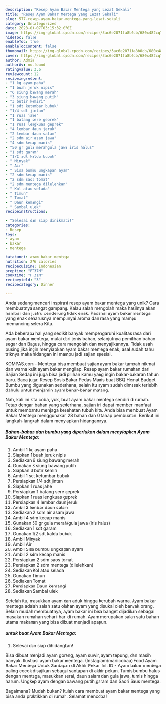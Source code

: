 ```yaml
---
description: "Resep Ayam Bakar Mentega yang Lezat Sekali"
title: "Resep Ayam Bakar Mentega yang Lezat Sekali"
slug: 577-resep-ayam-bakar-mentega-yang-lezat-sekali
category: Uncategorized
date: 2023-03-07T03:15:32.070Z
image: https://img-global.cpcdn.com/recipes/3ac6e2071fa8b0cb/680x482cq70/ayam-bakar-mentega-foto-resep-utama.jpg
hideToc: false
enableToc: true
enableTocContent: false
thumbnail: https://img-global.cpcdn.com/recipes/3ac6e2071fa8b0cb/680x482cq70/ayam-bakar-mentega-foto-resep-utama.jpg
cover: https://img-global.cpcdn.com/recipes/3ac6e2071fa8b0cb/680x482cq70/ayam-bakar-mentega-foto-resep-utama.jpg
author: Admin
authorAv: notfound
ratingvalue: 3.6
reviewcount: 12
recipeingredient:
- "1 kg ayam paha"
- "1 buah jeruk nipis"
- "6 siung bawang merah"
- "3 siung bawang putih"
- "3 butir kemiri"
- "1 sdt ketumbar bubuk"
- "1/4 sdt jintan"
- "1 ruas jahe"
- "1 batang sere geprek"
- "1 ruas lengkuas geprek"
- "4 lembar daun jeruk"
- "2 lembar daun salam"
- "2 sdm air asam jawa"
- "4 sdm kecap manis"
- "50 gr gula merahgula jawa iris halus"
- "1 sdt garam"
- "1/2 sdt kaldu bubuk"
- " Minyak"
- " Air"
- " Sisa bumbu ungkapan ayam"
- "2 sdm kecap manis"
- "2 sdm saos tomat"
- "2 sdm mentega dilelehkan"
- " Kol atau selada"
- " Timun"
- " Tomat"
- " Daun kemangi"
- " Sambal ulek"
recipeinstructions:

- "Selesai dan siap dinikmati!"
categories:
- Resep
tags:
- ayam
- bakar
- mentega

katakunci: ayam bakar mentega 
nutrition: 276 calories
recipecuisine: Indonesian
preptime: "PT37M"
cooktime: "PT31M"
recipeyield: "3"
recipecategory: Dinner

---
```





Anda sedang mencari inspirasi resep ayam bakar mentega yang unik? Cara membuatnya sangat gampang. Kalau salah mengolah maka hasilnya akan hambar dan justru cenderung tidak enak. Padahal ayam bakar mentega yang enak seharusnya mempunyai aroma dan rasa yang mampu memancing selera Kita.





Ada beberapa hal yang sedikit banyak mempengaruhi kualitas rasa dari ayam bakar mentega, mulai dari jenis bahan, selanjutnya pemilihan bahan segar dan Bagus, hingga cara mengolah dan menyajikannya. Tidak usah pusing jika ingin menyiapkan ayam bakar mentega enak,      asal sudah tahu triknya maka hidangan ini mampu jadi sajian spesial.














KOMPAS.com - Mentega bisa membuat sajian ayam bakar tambah nikmat dan warna kulit ayam bakar mengilap. Resep ayam bakar rumahan dari Sajian Sedap ini juga bisa jadi pilihan kamu yang ingin bakar-bakaran tahun baru. Baca juga: Resep Sosis Bakar Pedas Manis buat BBQ Hemat Budget Bumbu yang digunakan sederhana, selain itu ayam sudah dimasak terlebih dahulu untuk menjamin ayam benar-benar matang.






Nah, kali ini kita coba, yuk, buat ayam bakar mentega sendiri di rumah. Tetap dengan bahan yang sederhana, sajian ini dapat memberi manfaat untuk membantu menjaga kesehatan tubuh kita. Anda bisa membuat Ayam Bakar Mentega menggunakan 28 bahan dan 0 tahap pembuatan. Berikut ini langkah-langkah dalam menyiapkan hidangannya.

<!--inarticleads1-->

##### Bahan-bahan dan bumbu yang diperlukan dalam menyiapkan Ayam Bakar Mentega:

1. Ambil 1 kg ayam paha
1. Siapkan 1 buah jeruk nipis
1. Sediakan 6 siung bawang merah
1. Gunakan 3 siung bawang putih
1. Siapkan 3 butir kemiri
1. Ambil 1 sdt ketumbar bubuk
1. Persiapkan 1/4 sdt jintan
1. Siapkan 1 ruas jahe
1. Persiapkan 1 batang sere geprek
1. Siapkan 1 ruas lengkuas geprek
1. Persiapkan 4 lembar daun jeruk
1. Ambil 2 lembar daun salam
1. Sediakan 2 sdm air asam jawa
1. Ambil 4 sdm kecap manis
1. Gunakan 50 gr gula merah/gula jawa (iris halus)
1. Sediakan 1 sdt garam
1. Gunakan 1/2 sdt kaldu bubuk
1. Ambil  Minyak
1. Ambil  Air
1. Ambil  Sisa bumbu ungkapan ayam
1. Ambil 2 sdm kecap manis
1. Persiapkan 2 sdm saos tomat
1. Persiapkan 2 sdm mentega (dilelehkan)
1. Sediakan  Kol atau selada
1. Gunakan  Timun
1. Sediakan  Tomat
1. Persiapkan  Daun kemangi
1. Sediakan  Sambal ulek


Setelah itu, masukkan ayam dan aduk hingga berubah warna. Ayam bakar mentega adalah salah satu olahan ayam yang disukai oleh banyak orang. Selain mudah membuatnya, ayam bakar ini bisa banget dijadikan sebagai masakan rumahan sehari-hari di rumah. Ayam merupakan salah satu bahan utama makanan yang bisa dibuat menjadi apapun. 

<!--inarticleads2-->

#####  untuk buat Ayam Bakar Mentega:


1. Selesai dan siap dihidangkan!

Bisa dibuat menjadi ayam goreng, ayam suwir, ayam tepung, dan masih banyak. Ilustrasi ayam bakar mentega. (Instagram/mariicobaa) Food Ayam Bakar Mentega Untuk Santapan di Akhir Pekan Ini. ID - Ayam bakar mentega paling cocok disajikan sebagai santapan di akhir pekan. Tumis bumbu halus dengan mentega, masukkan serai, daun salam dan gula jawa, tumis hingga harum. Ungkep ayam dengan bawang putih,garam dan Saori Saus mentega. 

Bagaimana? Mudah bukan? Itulah cara membuat ayam bakar mentega yang bisa anda praktikkan di rumah. Selamat mencoba!
